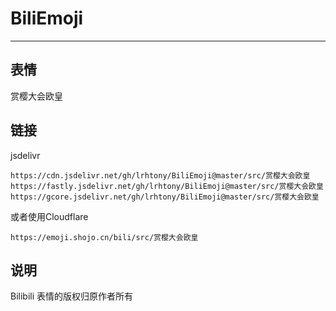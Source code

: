 # BiliEmoji
---
## 表情
赏樱大会欧皇
## 链接
jsdelivr
```
https://cdn.jsdelivr.net/gh/lrhtony/BiliEmoji@master/src/赏樱大会欧皇
https://fastly.jsdelivr.net/gh/lrhtony/BiliEmoji@master/src/赏樱大会欧皇
https://gcore.jsdelivr.net/gh/lrhtony/BiliEmoji@master/src/赏樱大会欧皇
```
或者使用Cloudflare
```
https://emoji.shojo.cn/bili/src/赏樱大会欧皇
```
## 说明
Bilibili 表情的版权归原作者所有
